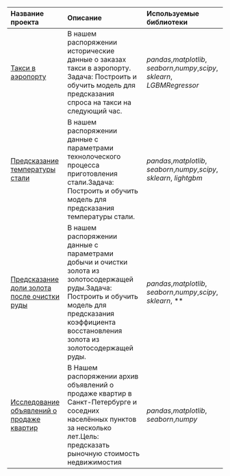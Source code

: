 | Название проекта | Описание | Используемые библиотеки | 
| :---------------------- | :---------------------- | :---------------------- |
| [Такси в аэропорту](taxi_in_airport)| В нашем распоряжении исторические данные о заказах такси в аэропорту. Задача: Построить и обучить модель для предсказания спроса на такси на следующий час.| *pandas*,*matplotlib*, *seaborn*,*numpy*,*scipy*, *sklearn*, *LGBMRegressor* |
| [Предсказание температуры стали](steel_cooking)| В нашем распоряжении данные с параметрами технолоческого процесса приготовления стали.Задача: Построить и обучить модель для предсказания температуры стали.| *pandas*,*matplotlib*, *seaborn*,*numpy*,*scipy*, *sklearn*, *lightgbm* |
| [Предсказание доли золота после очистки руды](gold_recovery)| В нашем распоряжении данные с параметрами добычи и очистки золота из золотосодержащей руды.Задача: Построить и обучить модель для предсказания коэффициента восстановления золота из золотосодержащей руды.| *pandas*,*matplotlib*, *seaborn*,*numpy*,*scipy*, *sklearn*, ** |
| [Исследование объявлений о продаже квартир](cost_of_apartaments)| В Нашем распоряжении архив объявлений о продаже квартир в Санкт-Петербурге и соседних населённых пунктов за несколько лет.Цель: предсказать рыночную стоимость недвижимостия| *pandas*,*matplotlib*, *seaborn*,*numpy* |